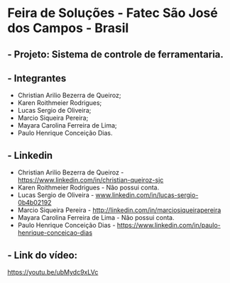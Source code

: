 # Feira de Soluções - Fatec São José dos Campos - Brasil


## - Projeto: Sistema de controle de ferramentaria.

## - Integrantes
* Christian Arilio Bezerra de Queiroz;
* Karen Roithmeier Rodrigues;
* Lucas Sergio de Oliveira;
* Marcio Siqueira Pereira;
* Mayara Carolina Ferreira de Lima;
* Paulo Henrique Conceição Dias.

## - Linkedin 

* Christian Arilio Bezerra de Queiroz - https://www.linkedin.com/in/christian-queiroz-sjc
* Karen Roithmeier Rodrigues - Não possui conta.
* Lucas Sergio de Oliveira - www.linkedin.com/in/lucas-sergio-0b4b02192
* Marcio Siqueira Pereira - http://linkedin.com/in/marciosiqueirapereira
* Mayara Carolina Ferreira de Lima - Não possui conta.
* Paulo Henrique Conceição Dias - https://www.linkedin.com/in/paulo-henrique-conceicao-dias

## - Link do vídeo:

https://youtu.be/ubMydc9xLVc

